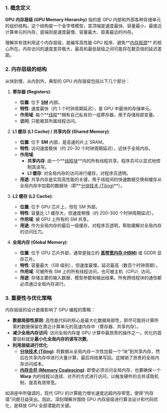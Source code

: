 ### 1. 概念定义

**GPU 内存层级 (GPU Memory Hierarchy)** 指的是 GPU 内部和外部各种存储单元的组织结构。这个结构是一个金字塔模型，其顶端是速度最快、容量最小、最接近计算单元的内存，底端则是速度最慢、容量最大、距离最远的内存。

理解并有效利用这个内存层级，是编写高性能 GPU 程序、避免**[内存瓶颈](./Lecture5-Roofline-Model.md)** 的核心所在。内存访问的速度差异极大，最高和最低层级之间可能存在数百倍的延迟差距。

### 2. 内存层级的结构

从快到慢，从内到外，典型的 GPU 内存层级包括以下几个部分：

1.  **寄存器 (Registers)**:
    - **位置**: 位于 **[SM](./Lecture5-Streaming-Multiprocessor.md)** 内部。
    - **特性**: 速度最快（约 1 个时钟周期延迟），是 GPU 中最快的存储单元。
    - **作用域**: 每个**[线程](./Lecture5-GPU-Execution-Model.md)**拥有自己私有的一组寄存器，用于存储局部变量。
    - **访问**: 只能被其所属线程访问。

2.  **L1 缓存 (L1 Cache) / 共享内存 (Shared Memory)**:
    - **位置**: 位于 **SM** 内部，是高速的片上 SRAM。
    - **特性**: 访问速度极快（约 20-30 个时钟周期延迟），远快于全局内存。
    - **作用域**:
        - **共享内存**: 由一个**[线程块](./Lecture5-GPU-Execution-Model.md)**内的所有线程共享。程序员可以显式地控制其读写。
        - **L1 缓存**: 对全局内存的访问进行缓存，对程序员透明。
    - **用途**: 共享内存是实现高性能的关键，用于线程间的快速数据交换和缓存从全局内存中加载的数据块（即**[分块技术 (Tiling)](./Lecture5-Tiling.md)**）。

3.  **L2 缓存 (L2 Cache)**:
    - **位置**: 位于 GPU 芯片上，但在 SM 外部。
    - **特性**: 容量比 L1 缓存大，但速度稍慢（约 200-300 个时钟周期延迟）。
    - **作用域**: 被 GPU 上所有的 SM 共享。
    - **用途**: 作为全局内存的最后一级缓存，对程序员透明，帮助缓解对全局内存的访问压力。

4.  **全局内存 (Global Memory)**:
    - **位置**: 位于 GPU 芯片外部，通常是独立的 **[高带宽内存 (HBM)](./Lecture5-High-Bandwidth-Memory-HBM.md)** 或 GDDR 显存芯片。
    - **特性**: 容量最大（GB 级别），但速度最慢，延迟最高（数百个时钟周期）。
    - **作用域**: 可被所有 SM 上的所有线程访问，也可被主机（CPU）访问。
    - **用途**: 存储主要的输入数据、模型参数和输出结果。所有跨线程块的通信都必须通过全局内存进行。

### 3. 重要性与优化策略

内存层级的设计直接影响了 GPU 编程的策略：

- **数据局部性原则**: 高性能代码的核心是最大化数据局部性，即尽可能将计算所需的数据保留在靠近计算单元的高速内存中（寄存器、共享内存）。
- **减少全局内存访问**: 访问全局内存是 GPU 计算中最昂贵的操作之一。优化的首要目标就是**最小化全局内存的读写次数**。
- **利用层级进行优化**:
    - **[分块技术 (Tiling)](./Lecture5-Tiling.md)**: 将数据从全局内存一次性加载一个“块”到共享内存，然后在共享内存中进行大量计算，最后将结果写回。这摊销了昂贵的全局内存访问成本。
    - **[内存合并 (Memory Coalescing)](./Lecture5-Memory-Coalescing.md)**: 即使必须访问全局内存，也要确保一个 **Warp** 内的线程以连续、对齐的方式进行访问，以触发硬件的合并读取机制，提高有效带宽。

如讲座中所强调的，现代 GPU 的计算能力增长速度远超内存带宽，使得“内存墙”问题日益突出。因此，深刻理解并围绕 GPU 内存层级进行算法设计和代码优化，是释放 GPU 全部潜能的关键。